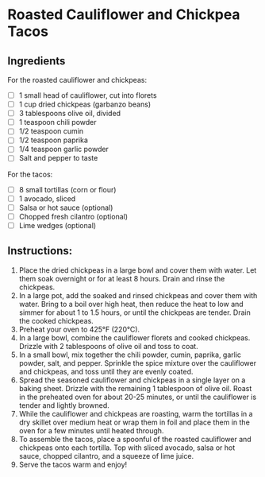 # Roasted Cauliflower and Chickpea Tacos

## Ingredients

For the roasted cauliflower and chickpeas:
- [ ] 1 small head of cauliflower, cut into florets
- [ ] 1 cup dried chickpeas (garbanzo beans)
- [ ] 3 tablespoons olive oil, divided
- [ ] 1 teaspoon chili powder
- [ ] 1/2 teaspoon cumin
- [ ] 1/2 teaspoon paprika
- [ ] 1/4 teaspoon garlic powder
- [ ] Salt and pepper to taste

For the tacos:
- [ ] 8 small tortillas (corn or flour)
- [ ] 1 avocado, sliced
- [ ] Salsa or hot sauce (optional)
- [ ] Chopped fresh cilantro (optional)
- [ ] Lime wedges (optional)

## Instructions:

1. Place the dried chickpeas in a large bowl and cover them with water. Let them soak overnight or for at least 8 hours. Drain and rinse the chickpeas.
2. In a large pot, add the soaked and rinsed chickpeas and cover them with water. Bring to a boil over high heat, then reduce the heat to low and simmer for about 1 to 1.5 hours, or until the chickpeas are tender. Drain the cooked chickpeas.
3. Preheat your oven to 425°F (220°C).
4. In a large bowl, combine the cauliflower florets and cooked chickpeas. Drizzle with 2 tablespoons of olive oil and toss to coat.
5. In a small bowl, mix together the chili powder, cumin, paprika, garlic powder, salt, and pepper. Sprinkle the spice mixture over the cauliflower and chickpeas, and toss until they are evenly coated.
6. Spread the seasoned cauliflower and chickpeas in a single layer on a baking sheet. Drizzle with the remaining 1 tablespoon of olive oil. Roast in the preheated oven for about 20-25 minutes, or until the cauliflower is tender and lightly browned.
7. While the cauliflower and chickpeas are roasting, warm the tortillas in a dry skillet over medium heat or wrap them in foil and place them in the oven for a few minutes until heated through.
8. To assemble the tacos, place a spoonful of the roasted cauliflower and chickpeas onto each tortilla. Top with sliced avocado, salsa or hot sauce, chopped cilantro, and a squeeze of lime juice.
9. Serve the tacos warm and enjoy!

